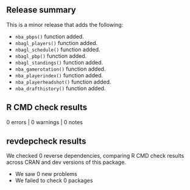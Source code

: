 ## Release summary

This is a minor release that adds the following:
- ```nba_pbps()``` function added.
- ```nbagl_players()``` function added.
- ```nbagl_schedule()``` function added.
- ```nbagl_pbp()``` function added.
- ```nbagl_standings()``` function added.
- ```nba_gamerotation()``` function added.
- ```nba_playerindex()``` function added.
- ```nba_playerheadshot()``` function added.
- ```nba_drafthistory()``` function added.

## R CMD check results

0 errors | 0 warnings | 0 notes

## revdepcheck results

We checked 0 reverse dependencies, comparing R CMD check results across CRAN and dev versions of this package.

 * We saw 0 new problems
 * We failed to check 0 packages
